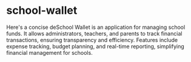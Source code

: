 # school-wallet
 Here's a concise deSchool Wallet is an application for managing school funds. It allows administrators, teachers, and parents to track financial transactions, ensuring transparency and efficiency. Features include expense tracking, budget planning, and real-time reporting, simplifying financial management for schools.
